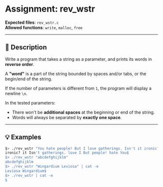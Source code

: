 # Assignment: rev_wstr

**Expected files**: `rev_wstr.c`  
**Allowed functions**: `write`, `malloc`, `free`

---

## 📝 Description

Write a program that takes a string as a parameter, and prints its words in **reverse order**.

A **"word"** is a part of the string bounded by spaces and/or tabs, or the begin/end of the string.

If the number of parameters is different from `1`, the program will display a newline `\n`.

In the tested parameters:

- There won't be **additional spaces** at the beginning or end of the string.
- Words will always be separated by **exactly one space**.

---

## 💡 Examples

```bash
$> ./rev_wstr "You hate people! But I love gatherings. Isn't it ironic?" | cat -e
ironic? it Isn't gatherings. love I But people! hate You$
$> ./rev_wstr "abcdefghijklm"
abcdefghijklm
$> ./rev_wstr "Wingardium Leviosa" | cat -e
Leviosa Wingardium$
$> ./rev_wstr | cat -e
$
```
